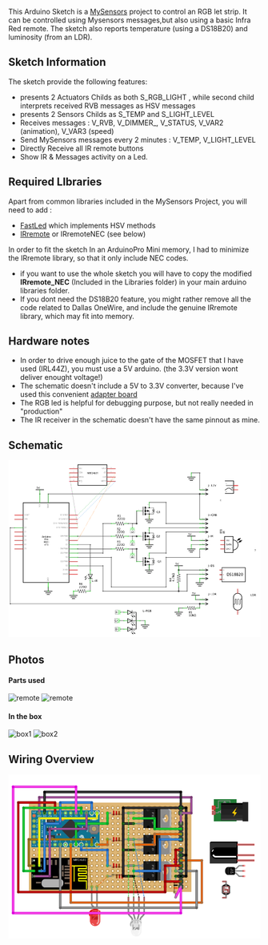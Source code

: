 This Arduino Sketch is a [MySensors](https://www.mysensors.org/) project to control an RGB let strip. It can be controlled using Mysensors messages,but also using a basic Infra Red remote. The sketch also reports temperature (using a DS18B20) and luminosity (from an LDR).

## Sketch Information
The sketch provide the following features:
- presents 2 Actuators Childs as both S_RGB_LIGHT , while second child interprets received RVB messages as HSV messages
- presents 2 Sensors Childs as S_TEMP and S_LIGHT_LEVEL
- Receives messages : V_RVB, V_DIMMER_, V_STATUS, V_VAR2 (animation), V_VAR3 (speed)
- Send MySensors messages every 2 minutes : V_TEMP, V_LIGHT_LEVEL
- Directly Receive all IR remote buttons
- Show IR & Messages activity on a Led.



## Required LIbraries
Apart from common libraries included in the MySensors Project, you will need to add :

 - [FastLed](https://github.com/FastLED/FastLED) which implements HSV methods
 - [IRremote](https://github.com/z3t0/Arduino-IRremote) or IRremoteNEC (see below)

In order to fit the sketch In an ArduinoPro Mini memory, I had to minimize the IRremote library, so that it only include NEC codes.
- if you want to use the whole sketch you will have to copy the modified **IRremote_NEC** (Included in the Libraries folder) in your main arduino libraries folder.
- If you dont need the DS18B20 feature, you might rather remove all the code related to Dallas OneWire, and include the genuine IRremote library, which may fit into memory.



## Hardware notes
- In order to drive enough juice to the gate of the MOSFET that I have used (IRL44Z), you must use a 5V arduino. (the 3.3V version wont deliver enought voltage!)
- The schematic doesn't include a 5V to 3.3V converter, because I've used this convenient [adapter board](http://www.aliexpress.com/item/New-Socket-Adapter-plate-Board-for-8Pin-NRF24L01-Wireless-Transceive-module-51/32230227557.html)
- The RGB led is helpful for debugging purpose, but not really needed in "production"
- The IR receiver in the schematic doesn't have the same pinnout as mine.



## Schematic
![schematic](images/schematic.png)



## Photos

#### Parts used
![remote](images/remote.png)
![remote](images/radio_adapter.png)

#### In the box
![box1](images/box1.png)
![box2](images/box2.png)



## Wiring Overview
![wiring](images/wiring.png)

